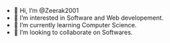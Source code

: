 - 👋 Hi, I’m @Zeerak2001
- 👀 I’m interested in Software and Web developement.
- 🌱 I’m currently learning Computer Science.
- 💞️ I’m looking to collaborate on Softwares.


<!---
Zeerak2001/Zeerak2001 is a ✨ special ✨ repository because its `README.md` (this file) appears on your GitHub profile.
You can click the Preview link to take a look at your changes.
--->

